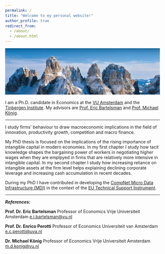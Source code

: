 ```yaml
---
permalink: /
title: "Welcome to my personal website!"
author_profile: true
redirect_from: 
  - /about/
  - /about.html
---
```



![figure.](images/panoramica_sul_gruppo_del_brenta_3.jpg)

I am a Ph.D. candidate in Economics at the [VU Amsterdam](https://vu.nl/en/about-vu/faculties/school-of-business-and-economics/departments/economics) and the [Tinbergen Institute](https://www.tinbergen.nl/home). My advisors are [Prof. Eric Bartelsman](https://tinbergen.nl/person/59/eric-bartelsman) and [Prof. Michael König](https://research.vu.nl/en/persons/michael-konig). 
   
---

I study firms' behaviour to draw macroeconomic implications in the field of innovation, productivity growth, competition and macro finance.  

My PhD thesis is focused on the implications of the rising importance of intangible capital in modern economies. In my first chapter I study how tacit knowledge shapes the bargaining power of workers in negotiating higher wages when they are emplpyed in firms that are relatively more intensive in intangible capital. In my second chapter I study how increasing reliance on intangible assets at the firm level helps explaining declining corporate leverage and increasing cash accumulation in recent decades.

During my PhD I have contributed in developing the [CompNet Micro Data Infrastructure (MDI)](https://www.comp-net.org/eu-technical-support-instrument-tsi/data/) in the context of the [EU Technical Support Instrument](https://www.comp-net.org/eu-technical-support-instrument-tsi/overview/).

---

***References:***    

**Prof. Dr. Eric Bartelsman**
Professor of Economics
Vrije Universiteit Amsterdam
e.j.bartelsman@vu.nl

**Prof. Dr. Enrico Perotti**
Professor of Economics
Universiteit van Amsterdam
e.c.perotti@uva.nl 

**Dr. Michael König**
Professor of Economics
Vrije Universiteit Amsterdam
m.d.konig@vu.nl


